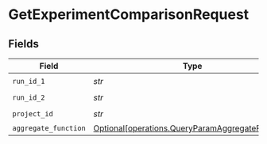 # GetExperimentComparisonRequest


## Fields

| Field                                                                                                      | Type                                                                                                       | Required                                                                                                   | Description                                                                                                |
| ---------------------------------------------------------------------------------------------------------- | ---------------------------------------------------------------------------------------------------------- | ---------------------------------------------------------------------------------------------------------- | ---------------------------------------------------------------------------------------------------------- |
| `run_id_1`                                                                                                 | *str*                                                                                                      | :heavy_check_mark:                                                                                         | N/A                                                                                                        |
| `run_id_2`                                                                                                 | *str*                                                                                                      | :heavy_check_mark:                                                                                         | N/A                                                                                                        |
| `project_id`                                                                                               | *str*                                                                                                      | :heavy_check_mark:                                                                                         | N/A                                                                                                        |
| `aggregate_function`                                                                                       | [Optional[operations.QueryParamAggregateFunction]](../../models/operations/queryparamaggregatefunction.md) | :heavy_minus_sign:                                                                                         | N/A                                                                                                        |
